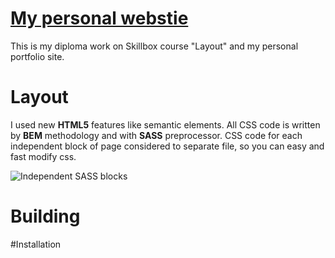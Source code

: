 # [My personal webstie](https://vadimveberg.ru/)
This is my diploma work on Skillbox course "Layout" and my personal portfolio site.

# Layout
I used new **HTML5** features like semantic elements. All CSS code is written by **BEM** methodology and with **SASS** preprocessor. CSS code for each independent block of page considered to separate file, so you can easy and fast modify css.

![Independent SASS blocks](https://vadimveberg.ru/assets/img/git_readme/SASS.png)

# Building

#Installation
